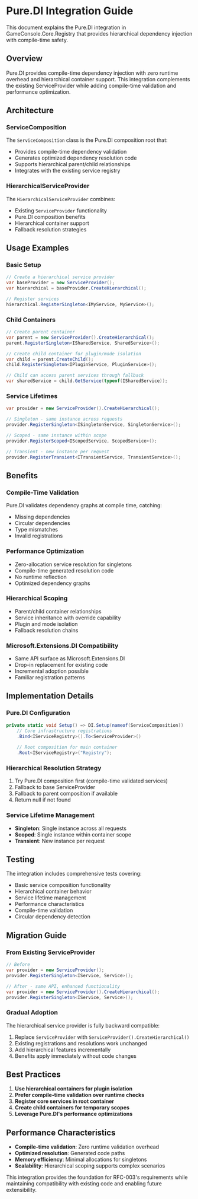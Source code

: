 # Pure.DI Integration Guide

This document explains the Pure.DI integration in GameConsole.Core.Registry that provides hierarchical dependency injection with compile-time safety.

## Overview

Pure.DI provides compile-time dependency injection with zero runtime overhead and hierarchical container support. This integration complements the existing ServiceProvider while adding compile-time validation and performance optimization.

## Architecture

### ServiceComposition

The `ServiceComposition` class is the Pure.DI composition root that:

- Provides compile-time dependency validation
- Generates optimized dependency resolution code
- Supports hierarchical parent/child relationships
- Integrates with the existing service registry

### HierarchicalServiceProvider

The `HierarchicalServiceProvider` combines:

- Existing `ServiceProvider` functionality
- Pure.DI composition benefits
- Hierarchical container support
- Fallback resolution strategies

## Usage Examples

### Basic Setup

```csharp
// Create a hierarchical service provider
var baseProvider = new ServiceProvider();
var hierarchical = baseProvider.CreateHierarchical();

// Register services
hierarchical.RegisterSingleton<IMyService, MyService>();
```

### Child Containers

```csharp
// Create parent container
var parent = new ServiceProvider().CreateHierarchical();
parent.RegisterSingleton<ISharedService, SharedService>();

// Create child container for plugin/mode isolation
var child = parent.CreateChild();
child.RegisterSingleton<IPluginService, PluginService>();

// Child can access parent services through fallback
var sharedService = child.GetService(typeof(ISharedService));
```

### Service Lifetimes

```csharp
var provider = new ServiceProvider().CreateHierarchical();

// Singleton - same instance across requests
provider.RegisterSingleton<ISingletonService, SingletonService>();

// Scoped - same instance within scope
provider.RegisterScoped<IScopedService, ScopedService>();

// Transient - new instance per request
provider.RegisterTransient<ITransientService, TransientService>();
```

## Benefits

### Compile-Time Validation

Pure.DI validates dependency graphs at compile time, catching:
- Missing dependencies
- Circular dependencies  
- Type mismatches
- Invalid registrations

### Performance Optimization

- Zero-allocation service resolution for singletons
- Compile-time generated resolution code
- No runtime reflection
- Optimized dependency graphs

### Hierarchical Scoping

- Parent/child container relationships
- Service inheritance with override capability
- Plugin and mode isolation
- Fallback resolution chains

### Microsoft.Extensions.DI Compatibility

- Same API surface as Microsoft.Extensions.DI
- Drop-in replacement for existing code
- Incremental adoption possible
- Familiar registration patterns

## Implementation Details

### Pure.DI Configuration

```csharp
private static void Setup() => DI.Setup(nameof(ServiceComposition))
    // Core infrastructure registrations
    .Bind<IServiceRegistry>().To<ServiceProvider>()
    
    // Root composition for main container
    .Root<IServiceRegistry>("Registry");
```

### Hierarchical Resolution Strategy

1. Try Pure.DI composition first (compile-time validated services)
2. Fallback to base ServiceProvider
3. Fallback to parent composition if available
4. Return null if not found

### Service Lifetime Management

- **Singleton**: Single instance across all requests
- **Scoped**: Single instance within container scope  
- **Transient**: New instance per request

## Testing

The integration includes comprehensive tests covering:

- Basic service composition functionality
- Hierarchical container behavior
- Service lifetime management
- Performance characteristics
- Compile-time validation
- Circular dependency detection

## Migration Guide

### From Existing ServiceProvider

```csharp
// Before
var provider = new ServiceProvider();
provider.RegisterSingleton<IService, Service>();

// After - same API, enhanced functionality
var provider = new ServiceProvider().CreateHierarchical();
provider.RegisterSingleton<IService, Service>();
```

### Gradual Adoption

The hierarchical service provider is fully backward compatible:

1. Replace `ServiceProvider` with `ServiceProvider().CreateHierarchical()`
2. Existing registrations and resolutions work unchanged
3. Add hierarchical features incrementally
4. Benefits apply immediately without code changes

## Best Practices

1. **Use hierarchical containers for plugin isolation**
2. **Prefer compile-time validation over runtime checks**
3. **Register core services in root container**
4. **Create child containers for temporary scopes**
5. **Leverage Pure.DI's performance optimizations**

## Performance Characteristics

- **Compile-time validation**: Zero runtime validation overhead
- **Optimized resolution**: Generated code paths
- **Memory efficiency**: Minimal allocations for singletons
- **Scalability**: Hierarchical scoping supports complex scenarios

This integration provides the foundation for RFC-003's requirements while maintaining compatibility with existing code and enabling future extensibility.